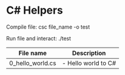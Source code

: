 # C# Helpers

Compile file:
csc file_name -o test

Run file and interact:
./test

| File name        		| Description 												   |
| --------------------- |------------------------------------------------------------- |
| 0_hello_world.cs 		| - Hello world to C# |